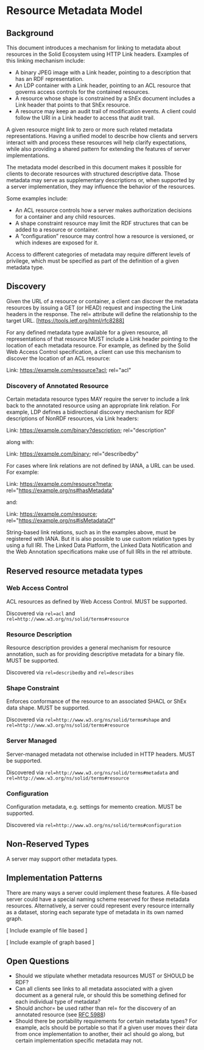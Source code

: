 # Resource Metadata Model

## Background

This document introduces a mechanism for linking to metadata about resources in the Solid Ecosystem using HTTP Link headers. Examples of this linking mechanism include:

- A binary JPEG image with a Link header, pointing to a description that has an RDF representation.
- An LDP container with a Link header, pointing to an ACL resource that governs access controls for the contained resources.
- A resource whose shape is constrained by a ShEx document includes a Link header that points to that ShEx resource.
- A resource may keep an audit trail of modification events. A client could follow the URI in a Link header to access that audit trail.

A given resource might link to zero or more such related metadata representations. Having a unified model to describe how clients and servers interact with and process these resources will help clarify expectations, while also providing a shared pattern for extending the features of server implementations.

The metadata model described in this document makes it possible for clients to decorate resources with structured descriptive data. Those metadata may serve as supplementary descriptions or, when supported by a server implementation, they may influence the behavior of the resources.

Some examples include:

- An ACL resource controls how a server makes authorization decisions for a container and any child resources.
- A shape constraint resource may limit the RDF structures that can be added to a resource or container.
- A “configuration” resource may control how a resource is versioned, or which indexes are exposed for it.

Access to different categories of metadata may require different levels of privilege, which must be specified as part of the definition of a given metadata type.

## Discovery
Given the URL of a resource or container, a client can discover the metadata resources by issuing a GET (or HEAD) request and inspecting the Link headers in the response. The rel= attribute will define the relationship to the target URL. [https://tools.ietf.org/html/rfc8288]

For any defined metadata type available for a given resource, all representations of that resource MUST include a Link header pointing to the location of each metadata resource. For example, as defined by the Solid Web Access Control specification, a client can use this mechanism to discover the location of an ACL resource:

Link: <https://example.com/resource?acl>; rel="acl"

### Discovery of Annotated Resource

Certain metadata resource types MAY require the server to include a link back to the annotated resource using an appropriate link relation. For example, LDP defines a bidirectional discovery mechanism for RDF descriptions of NonRDF resources, via Link headers:

Link: <https://example.com/binary?description>; rel="description"

along with:

Link: <https://example.com/binary>; rel="describedby"

For cases where link relations are not defined by IANA, a URL can be used. For example:

Link: <https://example.com/resource?meta>;
        rel="https://example.org/ns#hasMetadata"

and:

Link: <https://example.com/resource>;
        rel="https://example.org/ns#isMetadataOf"

String-based link relations, such as in the examples above, must be registered with IANA. But it is also possible to use custom relation types by using a full IRI. The Linked Data Platform, the Linked Data Notification and the Web Annotation specifications make use of full IRIs in the rel attribute.

## Reserved resource metadata types

### Web Access Control

ACL resources as defined by Web Access Control. MUST be supported.

Discovered via ```rel=acl```
and ```rel=http://www.w3.org/ns/solid/terms#resource```

### Resource Description

Resource description provides a general mechanism for resource annotation, such as for providing descriptive metadata for a binary file. MUST be supported.

Discovered via ```rel=describedby``` and ```rel=describes```

### Shape Constraint

Enforces conformance of the resource to an associated SHACL or ShEx data shape. MUST be supported.

Discovered via ```rel=http://www.w3.org/ns/solid/terms#shape``` and ```rel=http://www.w3.org/ns/solid/terms#resource```

### Server Managed

Server-managed metadata not otherwise included in HTTP headers. MUST be supported.

Discovered via ```rel=http://www.w3.org/ns/solid/terms#metadata``` and ```rel=http://www.w3.org/ns/solid/terms#resource```

### Configuration

Configuration metadata, e.g. settings for memento creation. MUST be supported.

Discovered via ```rel=http://www.w3.org/ns/solid/terms#configuration```

## Non-Reserved Types

A server may support other metadata types.

## Implementation Patterns

There are many ways a server could implement these features. A file-based server could have a special naming scheme reserved for these metadata resources. Alternatively, a server could represent every resource internally as a dataset, storing each separate type of metadata in its own named graph.

[ Include example of file based ]

[ Include example of graph based ]

## Open Questions

* Should we stipulate whether metadata resources MUST or SHOULD be RDF?
* Can all clients see links to all metadata associated with a given document as a general rule, or should this be something defined for each individual type of metadata?
* Should anchor= be used rather than rel= for the discovery of an annotated resource (see [RFC 5988](https://tools.ietf.org/html/rfc5988))
* Should there be portability requirements for certain metadata types? For example, acls should be portable so that if a given user moves their data from once implementation to another, their acl should go along, but certain implementation specific metadata may not.
